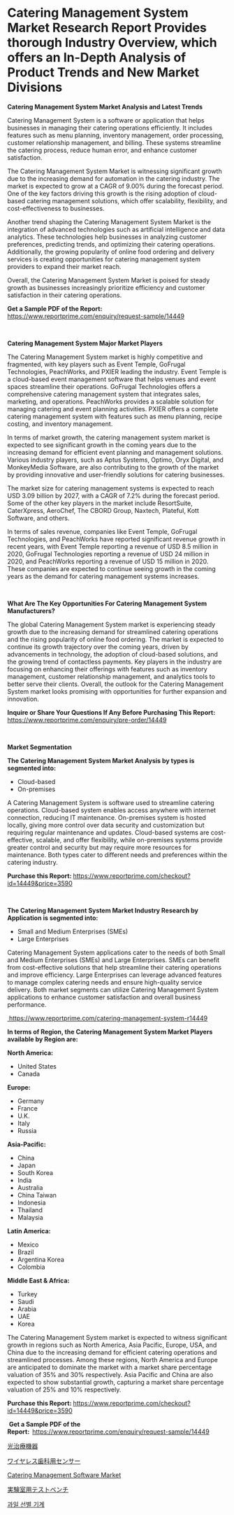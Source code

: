 <p><h1>Catering Management System Market Research Report Provides thorough Industry Overview, which offers an In-Depth Analysis of Product Trends and New Market Divisions</h1></p><p><strong>Catering Management System Market Analysis and Latest Trends</strong></p>
<p><p>Catering Management System is a software or application that helps businesses in managing their catering operations efficiently. It includes features such as menu planning, inventory management, order processing, customer relationship management, and billing. These systems streamline the catering process, reduce human error, and enhance customer satisfaction.</p><p>The Catering Management System Market is witnessing significant growth due to the increasing demand for automation in the catering industry. The market is expected to grow at a CAGR of 9.00% during the forecast period. One of the key factors driving this growth is the rising adoption of cloud-based catering management solutions, which offer scalability, flexibility, and cost-effectiveness to businesses.</p><p>Another trend shaping the Catering Management System Market is the integration of advanced technologies such as artificial intelligence and data analytics. These technologies help businesses in analyzing customer preferences, predicting trends, and optimizing their catering operations. Additionally, the growing popularity of online food ordering and delivery services is creating opportunities for catering management system providers to expand their market reach.</p><p>Overall, the Catering Management System Market is poised for steady growth as businesses increasingly prioritize efficiency and customer satisfaction in their catering operations.</p></p>
<p><strong>Get a Sample PDF of the Report:&nbsp;</strong> <a href="https://www.reportprime.com/enquiry/request-sample/14449">https://www.reportprime.com/enquiry/request-sample/14449</a></p>
<p>&nbsp;</p>
<p><strong>Catering Management System Major Market Players</strong></p>
<p><p>The Catering Management System market is highly competitive and fragmented, with key players such as Event Temple, GoFrugal Technologies, PeachWorks, and PXIER leading the industry. Event Temple is a cloud-based event management software that helps venues and event spaces streamline their operations. GoFrugal Technologies offers a comprehensive catering management system that integrates sales, marketing, and operations. PeachWorks provides a scalable solution for managing catering and event planning activities. PXIER offers a complete catering management system with features such as menu planning, recipe costing, and inventory management.</p><p>In terms of market growth, the catering management system market is expected to see significant growth in the coming years due to the increasing demand for efficient event planning and management solutions. Various industry players, such as Aptus Systems, Optimo, Oryx Digital, and MonkeyMedia Software, are also contributing to the growth of the market by providing innovative and user-friendly solutions for catering businesses.</p><p>The market size for catering management systems is expected to reach USD 3.09 billion by 2027, with a CAGR of 7.2% during the forecast period. Some of the other key players in the market include ResortSuite, CaterXpress, AeroChef, The CBORD Group, Naxtech, Plateful, Kott Software, and others.</p><p>In terms of sales revenue, companies like Event Temple, GoFrugal Technologies, and PeachWorks have reported significant revenue growth in recent years, with Event Temple reporting a revenue of USD 8.5 million in 2020, GoFrugal Technologies reporting a revenue of USD 24 million in 2020, and PeachWorks reporting a revenue of USD 15 million in 2020. These companies are expected to continue seeing growth in the coming years as the demand for catering management systems increases.</p></p>
<p>&nbsp;</p>
<p><strong>What Are The Key Opportunities For Catering Management System Manufacturers?</strong></p>
<p><p>The global Catering Management System market is experiencing steady growth due to the increasing demand for streamlined catering operations and the rising popularity of online food ordering. The market is expected to continue its growth trajectory over the coming years, driven by advancements in technology, the adoption of cloud-based solutions, and the growing trend of contactless payments. Key players in the industry are focusing on enhancing their offerings with features such as inventory management, customer relationship management, and analytics tools to better serve their clients. Overall, the outlook for the Catering Management System market looks promising with opportunities for further expansion and innovation.</p></p>
<p><strong>Inquire or Share Your Questions If Any Before Purchasing This Report:</strong> <a href="https://www.reportprime.com/enquiry/pre-order/14449">https://www.reportprime.com/enquiry/pre-order/14449</a></p>
<p>&nbsp;</p>
<p><strong>Market Segmentation</strong></p>
<p><strong>The Catering Management System Market Analysis by types is segmented into:</strong></p>
<p><ul><li>Cloud-based</li><li>On-premises</li></ul></p>
<p><p>A Catering Management System is software used to streamline catering operations. Cloud-based system enables access anywhere with internet connection, reducing IT maintenance. On-premises system is hosted locally, giving more control over data security and customization but requiring regular maintenance and updates. Cloud-based systems are cost-effective, scalable, and offer flexibility, while on-premises systems provide greater control and security but may require more resources for maintenance. Both types cater to different needs and preferences within the catering industry.</p></p>
<p><strong>Purchase this Report:&nbsp;</strong><a href="https://www.reportprime.com/checkout?id=14449&price=3590">https://www.reportprime.com/checkout?id=14449&price=3590</a></p>
<p>&nbsp;</p>
<p><strong>The Catering Management System Market Industry Research by Application is segmented into:</strong></p>
<p><ul><li>Small and Medium Enterprises (SMEs)</li><li>Large Enterprises</li></ul></p>
<p><p>Catering Management System applications cater to the needs of both Small and Medium Enterprises (SMEs) and Large Enterprises. SMEs can benefit from cost-effective solutions that help streamline their catering operations and improve efficiency. Large Enterprises can leverage advanced features to manage complex catering needs and ensure high-quality service delivery. Both market segments can utilize Catering Management System applications to enhance customer satisfaction and overall business performance.</p></p>
<p><a href="https://www.reportprime.com/catering-management-system-r14449">&nbsp;https://www.reportprime.com/catering-management-system-r14449</a></p>
<p><strong>In terms of Region, the Catering Management System Market Players available by Region are:</strong></p>
<p>
    <p> <strong> North America: </strong>
        <ul>
            <li>United States</li>
            <li>Canada</li>
        </ul>
        </p> 
    <p> <strong> Europe: </strong>
        <ul>
            <li>Germany</li>
            <li>France</li>
            <li>U.K.</li>
            <li>Italy</li>
            <li>Russia</li>
        </ul>
        </p> 
    <p> <strong> Asia-Pacific: </strong>
        <ul>
            <li>China</li>
            <li>Japan</li>
            <li>South Korea</li>
            <li>India</li>
            <li>Australia</li>
            <li>China Taiwan</li>
            <li>Indonesia</li>
            <li>Thailand</li>
            <li>Malaysia</li>
        </ul>
        </p> 
    <p> <strong> Latin America: </strong>
        <ul>
            <li>Mexico</li>
            <li>Brazil</li>
            <li>Argentina Korea</li>
            <li>Colombia</li>
        </ul>
        </p> 
    <p> <strong> Middle East & Africa: </strong>
        <ul>
            <li>Turkey</li>
            <li>Saudi</li>
            <li>Arabia</li>
            <li>UAE</li>
            <li>Korea</li>
        </ul>
    </p>
    </p>
<p><p>The Catering Management System market is expected to witness significant growth in regions such as North America, Asia Pacific, Europe, USA, and China due to the increasing demand for efficient catering operations and streamlined processes. Among these regions, North America and Europe are anticipated to dominate the market with a market share percentage valuation of 35% and 30% respectively. Asia Pacific and China are also expected to show substantial growth, capturing a market share percentage valuation of 25% and 10% respectively.</p></p>
<p><strong>Purchase this Report: </strong><a href="https://www.reportprime.com/checkout?id=14449&price=3590">https://www.reportprime.com/checkout?id=14449&price=3590</a></p>
<p>&nbsp;<strong>Get a Sample PDF of the Report:&nbsp;&nbsp;</strong><a href="https://www.reportprime.com/enquiry/request-sample/14449">https://www.reportprime.com/enquiry/request-sample/14449</a></p>
<p><strong></strong></p>
<p><p><a href="https://medium.com/@raymanta28/%E5%85%89%E7%99%82%E6%B3%95%E6%A9%9F%E5%99%A8%E5%B8%82%E5%A0%B4%E3%83%AC%E3%83%9D%E3%83%BC%E3%83%88%E3%81%AF-%E3%81%93%E3%81%AE%E5%B8%82%E5%A0%B4%E3%81%AE%E6%9C%80%E6%96%B0%E3%83%88%E3%83%AC%E3%83%B3%E3%83%89%E3%81%A8%E6%88%90%E9%95%B7%E6%A9%9F%E4%BC%9A%E3%82%92%E6%98%8E%E3%82%89%E3%81%8B%E3%81%AB%E3%81%97%E3%81%BE%E3%81%99-834121b2f4ed">光治療機器</a></p><p><a href="https://github.com/SarahFahey88/Market-Research-Report-List-1/blob/main/942245925362.md">ワイヤレス歯科用センサー</a></p><p><a href="https://github.com/okotobwrhuteie/Market-Research-Report-List-2/blob/main/catering-management-software-market.md">Catering Management Software Market</a></p><p><a href="https://medium.com/@anabelavenport7854/%E7%A0%94%E7%A9%B6%E6%89%80%E3%83%86%E3%82%B9%E3%83%88%E3%83%99%E3%83%B3%E3%83%81%E5%B8%82%E5%A0%B4%E5%88%86%E6%9E%90-%E3%81%9D%E3%81%AEcagr-%E5%B8%82%E5%A0%B4%E3%82%BB%E3%82%B0%E3%83%A1%E3%83%B3%E3%83%86%E3%83%BC%E3%82%B7%E3%83%A7%E3%83%B3%E3%81%8A%E3%82%88%E3%81%B3%E3%82%B0%E3%83%AD%E3%83%BC%E3%83%90%E3%83%AB%E7%94%A3%E6%A5%AD%E6%A6%82%E8%A6%B3-5fd47d23be43">実験室用テストベンチ</a></p><p><a href="https://medium.com/@lolitanader1/%EA%B3%BC%EC%9D%BC-%EB%B6%84%EB%A5%98-%EA%B8%B0%EA%B3%84-%EC%8B%9C%EC%9E%A5-%EB%B6%84%EC%84%9D-%EB%B0%8F-%ED%81%AC%EA%B8%B0%EB%8A%94-2024%EB%85%84%EB%B6%80%ED%84%B0-2031%EB%85%84%EA%B9%8C%EC%A7%80%EC%9D%98-%EA%B8%B0%EA%B0%84%EC%9D%84-%EB%8C%80%EC%83%81%EC%9C%BC%EB%A1%9C-%EC%98%88%EC%B8%A1%EB%90%A9%EB%8B%88%EB%8B%A4-f6088b551844">과일 선별 기계</a></p></p>